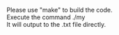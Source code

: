 Please use "make" to build the code.  
Execute the command ./my  
It will output to the .txt file directly.  

